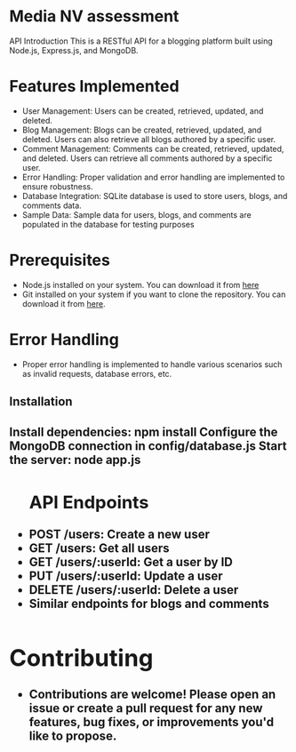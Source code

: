 <h1>Media NV assessment</h1>
<p> API
Introduction
This is a RESTful API for a blogging platform built using Node.js, Express.js, and MongoDB.</p>

<h1>Features Implemented</h1>

<ul>
<li>User Management: Users can be created, retrieved, updated, and deleted.</li>
<li>Blog Management: Blogs can be created, retrieved, updated, and deleted. Users can also retrieve all blogs authored by a specific user.</li>
<li>Comment Management: Comments can be created, retrieved, updated, and deleted. Users can retrieve all comments authored by a specific user.</li>
<li>Error Handling: Proper validation and error handling are implemented to ensure robustness.</li>
<li>Database Integration: SQLite database is used to store users, blogs, and comments data.</li>
<li>Sample Data: Sample data for users, blogs, and comments are populated in the database for testing purposes</li>
</ul>

<h1>Prerequisites</h1>
<ul> <li>Node.js installed on your system. You can download it from <a href="https://nodejs.org/en">here</a></li>
<li> Git installed on your system if you want to clone the repository. You can download it from <a href="https://git-scm.com/"> here</a>. </li>
</ul>

<h1> Error Handling</h1>
<ul>
<li>Proper error handling is implemented to handle various scenarios such as invalid requests, database errors, etc.</li>
</ul>



<h2>Installation</h2>
<h2><Clone the repository</h2>
<p></p>Install dependencies: npm install
Configure the MongoDB connection in config/database.js
Start the server: node app.js
</p>
  
<p>
<ul>
 <h2>API Endpoints</h2>
<li>POST /users: Create a new user</li>
<li>GET /users: Get all users</li>
<li>GET /users/:userId: Get a user by ID</li>
<li>PUT /users/:userId: Update a user</li>
<li>DELETE /users/:userId: Delete a user</li>
<li>Similar endpoints for blogs and comments</li>
</ul>
</p>

<h1>Contributing</h1>
<ul>
  <li>Contributions are welcome! Please open an issue or create a pull request for any new features, bug fixes, or improvements you'd like to propose.</li>
</ul>

